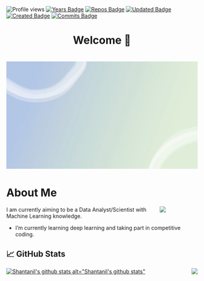 ![Profile views](https://komarev.com/ghpvc/?username=Shantanil)
[![Years Badge](https://badges.pufler.dev/years/ShantanilBagchi)](https://badges.pufler.dev)
[![Repos Badge](https://badges.pufler.dev/repos/ShantanilBagchi)](https://badges.pufler.dev)
[![Updated Badge](https://badges.pufler.dev/updated/ShantanilBagchi/ShantanilBagchi)](https://badges.pufler.dev)
[![Created Badge](https://badges.pufler.dev/created/ShantanilBagchi/ShantanilBagchi)](https://badges.pufler.dev)
[![Commits Badge](https://badges.pufler.dev/commits/monthly/ShantanilBagchi)](https://badges.pufler.dev)



# <h1 align="center"> Welcome 👋</h1> 

<h1 align="center">
<img src="https://github.com/ShantanilBagchi/ShantanilBagchi/blob/master/GIF.gif">
</h1>
  



## <h1 align="left"> About Me </h1> 

<img src="https://i.giphy.com/media/KzJkzjggfGN5Py6nkT/200.webp" width="100" align = "right">

I am currently aiming to be a Data Analyst/Scientist with Machine Learning knowledge. 


- I’m currently learning deep learning and taking part in competitive coding.


## &#x1f4c8; GitHub Stats
<a href="https://github.com/ShantanilBagchi/ShantanilBagchi">
  <img align="centre" src="https://github-readme-stats.vercel.app/api?username=shantanilbagchi&show_icons=true&title_color=fffffff&icon_color=000000&text_color=000000" alt="Shantanil's github stats"/>
</a>  
  
<a href="https://github.com/ShantanilBagchi/ShantanilBagchi">
  <img align="right" src="https://github-readme-stats.vercel.app/api/top-langs/?username=shantanilbagchi&title_color=fffffff&icon_color=000000&text_color=000000" />
alt="Shantanil's github stats"
</a>











<!--
<h1 align="center">
<img src="https://media.giphy.com/media/llarwdtFqG63IlqUR1/giphy.gif" width="150" align = "right">  </h1> -->


<!--![](https://github.com/ShantanilBagchi/ShantanilBagchi/blob/master/Dark-Blue-and-Turquoise-Gaming-Youtube-Channel-Art-new-copy.jpg)-->


<!--I am **Shantanil(Neil)** pursuing my Master's Degree (Thesis) in Electrical and Computer Engineering from <a href="https://www.mcgill.ca//"> <b>McGill University</b>, Montreal</a>.-->

<!--I am an Ex-Instrumentation and Control engineer with 4 yrs. experience in the Oil and Gas industry for a Fortune 500 company <a href="https://www.gailonline.com/home.html#maincontent"> <b>GAIL India LTD</b></a>. 
Current focus - Developing non-probabilistic algorithm for improving estimation for non linear processes. 
Currently Learning - **Data Science and Machine Learning**.
I'm the type of person who will ask **“What can I do to help and improve?”** when presented with a problem and will pitch in whenever needed to find out of box solutions to existing processes. I'm energized by collaborating with other people to find solutions and implementing them to see production improvement. 
Checklists are my absolute favorite. ✅ Breaking down large chunk of work to managable bits.-->
